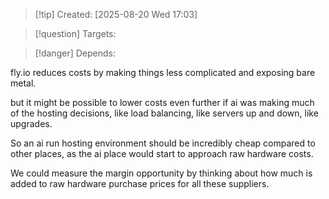 
>[!tip] Created: [2025-08-20 Wed 17:03]

>[!question] Targets: 

>[!danger] Depends: 

fly.io reduces costs by making things less complicated and exposing bare metal.

but it might be possible to lower costs even further if ai was making much of the hosting decisions, like load balancing, like servers up and down, like upgrades.

So an ai run hosting environment should be incredibly cheap compared to other places, as the ai place would start to approach raw hardware costs.

We could measure the margin opportunity by thinking about how much is added to raw hardware purchase prices for all these suppliers.